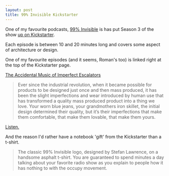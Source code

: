 ```yaml
---
layout: post
title: 99% Invisible Kickstarter
---
```

One of my favourite podcasts, [99% Invisible](http://99percentinvisible.org) is has put Season 3 of the show [up on Kickstarter](http://www.kickstarter.com/projects/1748303376/99-invisible-season-3).

Each episode is between 10 and 20 minutes long and covers some aspect of architecture or design.

One of my favourite episodes (and it seems, Roman's too) is linked right at the top of the Kickstarter page.

[The Accidental Music of Imperfect Escalators](http://99percentinvisible.org/post/14446893953/episode-43-the-accidental-music-of-imperfect)

> Ever since the industrial revolution, when it became possible for products to be designed just once and then mass produced, it has been the slight imperfections and wear introduced by human use that has transformed a quality mass produced product into a thing we love. Your worn blue jeans, your grandmothers iron skillet, the initial design determined their quality, but it’s their imperfections that make them comfortable, that make them lovable, that make them yours.

[Listen.](http://soundcloud.com/roman-mars/99-invisible-43-music-of-elevators)

And the reason I'd rather have a notebook 'gift' from the Kickstarter than a t-shirt.

> The classic 99% Invisible logo, designed by Stefan Lawrence, on a handsome asphalt t-shirt. You are guaranteed to spend minutes a day talking about your favorite radio show as you explain to people how it has nothing to with the occupy movement.
